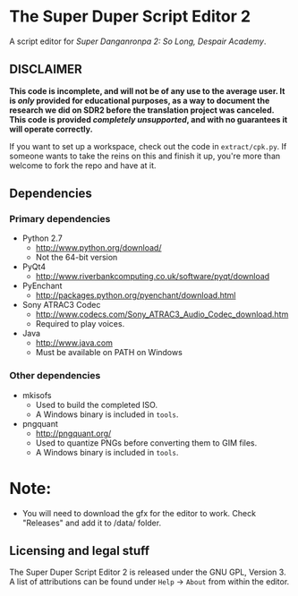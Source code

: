 # The Super Duper Script Editor 2

A script editor for _Super Danganronpa 2: So Long, Despair Academy_.

## DISCLAIMER

**This code is incomplete, and will not be of any use to the average user. It is _only_ provided for educational purposes, as a way to document the research we did on SDR2 before the translation project was canceled. This code is provided _completely unsupported_, and with no guarantees it will operate correctly.**

If you want to set up a workspace, check out the code in `extract/cpk.py`. If someone wants to take the reins on this and finish it up, you're more than welcome to fork the repo and have at it.

## Dependencies

### Primary dependencies

* Python 2.7
    * <http://www.python.org/download/>
    * Not the 64-bit version
* PyQt4
    * <http://www.riverbankcomputing.co.uk/software/pyqt/download>
* PyEnchant
    * <http://packages.python.org/pyenchant/download.html>
* Sony ATRAC3 Codec
    * <http://www.codecs.com/Sony_ATRAC3_Audio_Codec_download.htm>
    * Required to play voices.
* Java
    * <http://www.java.com>
    * Must be available on PATH on Windows

### Other dependencies

* mkisofs
    * Used to build the completed ISO.
    * A Windows binary is included in `tools`.
* pngquant
    * <http://pngquant.org/>
    * Used to quantize PNGs before converting them to GIM files.
    * A Windows binary is included in `tools`.

# Note:
   * You will need to download the gfx for the editor to work. Check "Releases" and add it to /data/ folder.


## Licensing and legal stuff

The Super Duper Script Editor 2 is released under the GNU GPL, Version 3. A list of attributions can be found under `Help` -> `About` from within the editor.
